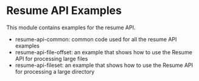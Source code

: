 Resume API Examples
=========================

This module contains examples for the resume API. 

* resume-api-common: common code used for all the resume API examples
* resume-api-file-offset: an example that shows how to use the Resume API for processing large files 
* resume-api-fileset: an example that shows how to use the Resume API for processing a large directory
